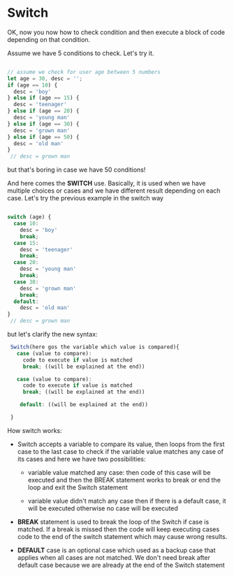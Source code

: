 # Switch

OK, now you now how to check condition and then execute a block of code depending on that condition.

Assume we have 5 conditions to check. Let's try it.

```javascript

// assume we check for user age between 5 numbers
let age = 30, desc = '';
if (age == 10) {
  desc = 'boy'
} else if (age == 15) {
  desc = 'teenager'
} else if (age == 20) {
  desc = 'young man'
} else if (age == 30) {
  desc = 'grown man'
} else if (age == 50) {
  desc = 'old man'
}
 // desc = grown man

```

but that's boring in case we have 50 conditions!

And here comes the **SWITCH** use. Basically, it is used when we have multiple choices or cases and we have different result depending on each case. 
Let's try the previous example in the switch way

```javascript

switch (age) {
  case 10:
    desc = 'boy'
    break;
  case 15:
    desc = 'teenager'
    break;
  case 20:
    desc = 'young man'
    break;
  case 30:
    desc = 'grown man'
    break;
  default:
    desc = 'old man'
}
 // desc = grown man

```

but let's clarify the new syntax:
```javascript
 Switch(here gos the variable which value is compared){
   case (value to compare):
     code to execute if value is matched
     break; ((will be explained at the end))

   case (value to compare):
     code to execute if value is matched
     break; ((will be explained at the end))

    default: ((will be explained at the end))

 }

 ```
How switch works:
- Switch accepts a variable to compare its value, then loops from the first case to the last case to check if the variable value matches any case of its cases and here we have two possibilities:

    - variable value matched any case: then code of this case will be executed and then the BREAK statement works to break or end the loop and exit the Switch statement

    - variable value didn't match any case then if there is a default case, it will be executed otherwise no case will be executed
- **BREAK** statement is used to break the loop of the Switch if case is matched. If a break is missed then the code will keep executing cases code to the end of the switch statement which may cause wrong results.
- **DEFAULT** case is an optional case which used as a backup case that applies when all cases are not matched. We don't need break after default case because we are already at the end of the Switch statement


